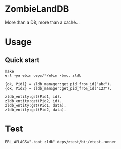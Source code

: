 ZombieLandDB
===
More than a DB, more than a caché...

Usage
===

Quick start
---
    make
    erl -pa ebin deps/*/ebin -boot zldb

    {ok, Pid1} = zldb_manager:get_pid_from_id("abc").
    {ok, Pid2} = zldb_manager:get_pid_from_id("123").

    zldb_entity:get(Pid1, id).
    zldb_entity:get(Pid2, id).
    zldb_entity:get(Pid1, data).
    zldb_entity:get(Pid2, data).


Test
===
    ERL_AFLAGS="-boot zldb" deps/etest/bin/etest-runner
